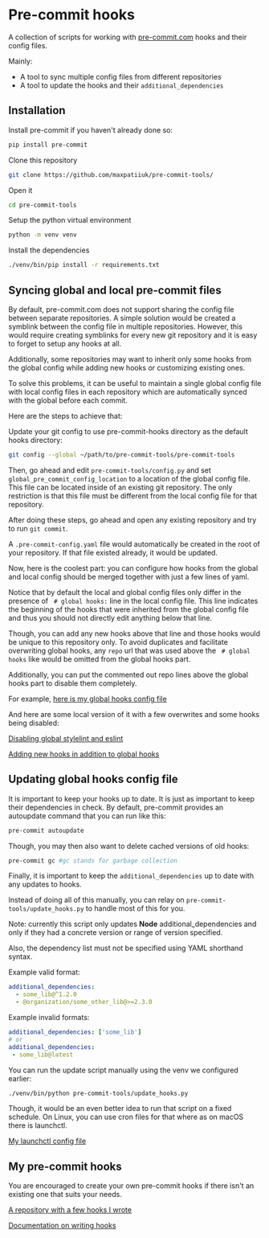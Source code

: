 # Pre-commit hooks

A collection of scripts for working with
[pre-commit.com](https://pre-commit.com/) hooks and their config files.

Mainly:

- A tool to sync multiple config files from different repositories
- A tool to update the hooks and their `additional_dependencies`

## Installation

Install pre-commit if you haven't already done so:

```bash
pip install pre-commit
```

Clone this repository

```bash
git clone https://github.com/maxpatiiuk/pre-commit-tools/
```

Open it

```bash
cd pre-commit-tools
```

Setup the python virtual environment

```bash
python -m venv venv
```

Install the dependencies

```bash
./venv/bin/pip install -r requirements.txt
```

## Syncing global and local pre-commit files

By default, pre-commit.com does not support sharing the config file between
separate repositories. A simple solution would be created a symblink between the
config file in multiple repositories. However, this would require creating
symblinks for every new git repository and it is easy to forget to setup any
hooks at all.

Additionally, some repositories may want to inherit only some hooks from the
global config while adding new hooks or customizing existing ones.

To solve this problems, it can be useful to maintain a single global config file
with local config files in each repository which are automatically synced with
the global before each commit.

Here are the steps to achieve that:

Update your git config to use pre-commit-hooks directory as the default hooks
directory:

```bash
git config --global ~/path/to/pre-commit-tools/pre-commit-tools
```

Then, go ahead and edit `pre-commit-tools/config.py` and set
`global_pre_commit_config_location` to a location of the global config file.
This file can be located inside of an existing git repository. The only
restriction is that this file must be different from the local config file for
that repository.

After doing these steps, go ahead and open any existing repository and try to
run `git commit`.

A `.pre-commit-config.yaml` file would automatically be created in the root of
your repository. If that file existed already, it would be updated.

Now, here is the coolest part: you can configure how hooks from the global and
local config should be merged together with just a few lines of yaml.

Notice that by default the local and global config files only differ in the
presence of ` # global hooks:` line in the local config file. This line
indicates the beginning of the hooks that were inherited from the global config
file and thus you should not directly edit anything below that line.

Though, you can add any new hooks above that line and those hooks would be
unique to this repository only. To avoid duplicates and facilitate overwriting
global hooks, any `repo` url that was used above the ` # global hooks` like
would be omitted from the global hooks part.

Additionally, you can put the commented out repo lines above the global hooks
part to disable them completely.

For example,
[here is my global hooks config file](https://github.com/maxpatiiuk/dotfiles/blob/main/git/.pre-commit-config.yaml)

And here are some local version of it with a few overwrites and some hooks being
disabled:

[Disabling global stylelint and eslint](https://github.com/maxpatiiuk/dotfiles/blob/main/.pre-commit-config.yaml)

[Adding new hooks in addition to global hooks](https://github.com/specify/specify7/blob/79b4ce7fc993953074eb88dcb97202830d09a8f4/.pre-commit-config.yaml)

## Updating global hooks config file

It is important to keep your hooks up to date. It is just as important to keep
their dependencies in check. By default, pre-commit provides an autoupdate
command that you can run like this:

```bash
pre-commit autoupdate
```

Though, you may then also want to delete cached versions of old hooks:

```bash
pre-commit gc #gc stands for garbage collection
```

Finally, it is important to keep the `additional_dependencies` up to date with
any updates to hooks.

Instead of doing all of this manually, you can relay on
`pre-commit-tools/update_hooks.py` to handle most of this for you.

Note: currently this script only updates **Node** additional_dependencies and
only if they had a concrete version or range of version specified.

Also, the dependency list must not be specified using YAML shorthand syntax.

Example valid format:

```yaml
additional_dependencies:
  - some_lib@^1.2.0
  - @organization/some_other_lib@>=2.3.0
```

Example invalid formats:

```yaml
additional_dependencies: ['some_lib']
# or
additional_dependencies:
 - some_lib@latest
```

You can run the update script manually using the venv we configured earlier:

```bash
./venv/bin/python pre-commit-tools/update_hooks.py
```

Though, it would be an even better idea to run that script on a fixed schedule.
On Linux, you can use cron files for that where as on macOS there is launchctl.

[My launchctl config file](https://github.com/maxpatiiuk/dotfiles/blob/main/scripts/uk.patii.max.task.plist)

## My pre-commit hooks

You are encouraged to create your own pre-commit hooks if there isn't an
existing one that suits your needs.

[A repository with a few hooks I wrote](https://github.com/maxpatiiuk/pre-commit/)

[Documentation on writing hooks](https://pre-commit.com/)
